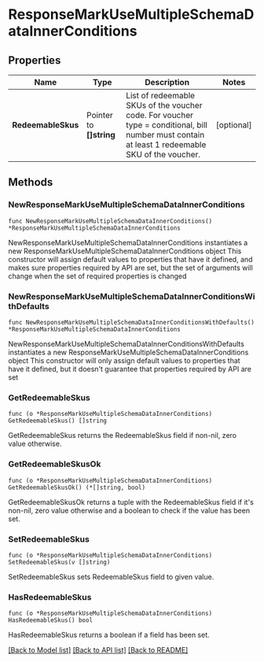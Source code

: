 # ResponseMarkUseMultipleSchemaDataInnerConditions

## Properties

Name | Type | Description | Notes
------------ | ------------- | ------------- | -------------
**RedeemableSkus** | Pointer to **[]string** | List of redeemable SKUs of the voucher code. For voucher type &#x3D; conditional, bill number must contain at least 1 redeemable SKU of the voucher. | [optional] 

## Methods

### NewResponseMarkUseMultipleSchemaDataInnerConditions

`func NewResponseMarkUseMultipleSchemaDataInnerConditions() *ResponseMarkUseMultipleSchemaDataInnerConditions`

NewResponseMarkUseMultipleSchemaDataInnerConditions instantiates a new ResponseMarkUseMultipleSchemaDataInnerConditions object
This constructor will assign default values to properties that have it defined,
and makes sure properties required by API are set, but the set of arguments
will change when the set of required properties is changed

### NewResponseMarkUseMultipleSchemaDataInnerConditionsWithDefaults

`func NewResponseMarkUseMultipleSchemaDataInnerConditionsWithDefaults() *ResponseMarkUseMultipleSchemaDataInnerConditions`

NewResponseMarkUseMultipleSchemaDataInnerConditionsWithDefaults instantiates a new ResponseMarkUseMultipleSchemaDataInnerConditions object
This constructor will only assign default values to properties that have it defined,
but it doesn't guarantee that properties required by API are set

### GetRedeemableSkus

`func (o *ResponseMarkUseMultipleSchemaDataInnerConditions) GetRedeemableSkus() []string`

GetRedeemableSkus returns the RedeemableSkus field if non-nil, zero value otherwise.

### GetRedeemableSkusOk

`func (o *ResponseMarkUseMultipleSchemaDataInnerConditions) GetRedeemableSkusOk() (*[]string, bool)`

GetRedeemableSkusOk returns a tuple with the RedeemableSkus field if it's non-nil, zero value otherwise
and a boolean to check if the value has been set.

### SetRedeemableSkus

`func (o *ResponseMarkUseMultipleSchemaDataInnerConditions) SetRedeemableSkus(v []string)`

SetRedeemableSkus sets RedeemableSkus field to given value.

### HasRedeemableSkus

`func (o *ResponseMarkUseMultipleSchemaDataInnerConditions) HasRedeemableSkus() bool`

HasRedeemableSkus returns a boolean if a field has been set.


[[Back to Model list]](../README.md#documentation-for-models) [[Back to API list]](../README.md#documentation-for-api-endpoints) [[Back to README]](../README.md)


